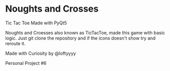 <h1> Noughts and Crosses </h1>
<p> Tic Tac Toe Made with PyQt5 </p>
<p> Noughts and Croesses also known as TicTacToe, made this game with basic logic. Just git clone the repository and if the icons doesn't show try and reroute it. </p>
<p> Made with Curiosity by @loftyyyy </p>
<p> Personal Project #6 </p>

